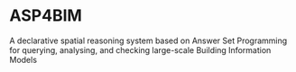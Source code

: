 # ASP4BIM
A declarative spatial reasoning system based on Answer Set Programming for querying, analysing, and checking large-scale Building Information Models
